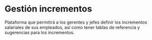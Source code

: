 # Gestión incrementos
Plataforma que permitirá a los gerentes y jefes definir los incrementos salariales de sus empleados, así como tener tablas de referencia y sugerencias para los incrementos.
